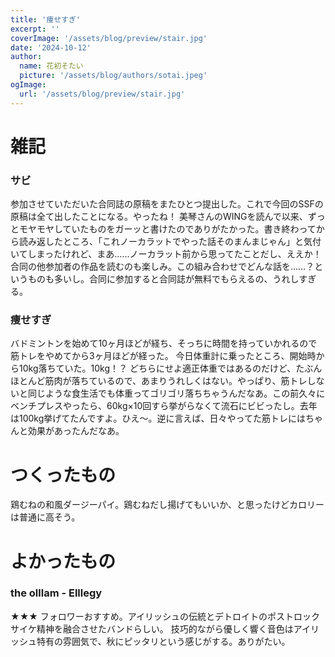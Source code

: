 ```yaml
---
title: '痩せすぎ'
excerpt: ''
coverImage: '/assets/blog/preview/stair.jpg'
date: '2024-10-12'
author:
  name: 花初そたい
  picture: '/assets/blog/authors/sotai.jpeg'
ogImage:
  url: '/assets/blog/preview/stair.jpg'
---
```

# 雑記
### サビ
参加させていただいた合同誌の原稿をまたひとつ提出した。これで今回のSSFの原稿は全て出したことになる。やったね！
美琴さんのWINGを読んで以来、ずっとモヤモヤしていたものをガーッと書けたのでありがたかった。書き終わってから読み返したところ、「これノーカラットでやった話そのまんまじゃん」と気付いてしまったけれど、まあ……ノーカラット前から思ってたことだし、ええか！
合同の他参加者の作品を読むのも楽しみ。この組み合わせでどんな話を……？というものも多いし。合同に参加すると合同誌が無料でもらえるの、うれしすぎる。

### 痩せすぎ
バドミントンを始めて10ヶ月ほどが経ち、そっちに時間を持っていかれるので筋トレをやめてから3ヶ月ほどが経った。
今日体重計に乗ったところ、開始時から10kg落ちていた。10kg！？
どちらにせよ適正体重ではあるのだけど、たぶんほとんど筋肉が落ちているので、あまりうれしくはない。やっぱり、筋トレしないと同じような食生活でも体重ってゴリゴリ落ちちゃうんだなあ。この前久々にベンチプレスやったら、60kg×10回すら挙がらなくて流石にビビったし。去年は100kg挙げてたんですよ。ひえ～。逆に言えば、日々やってた筋トレにはちゃんと効果があったんだなあ。

# つくったもの
鶏むねの和風ダージーパイ。鶏むねだし揚げてもいいか、と思ったけどカロリーは普通に高そう。

# よかったもの
### the olllam - Elllegy
★★★
フォロワーおすすめ。アイリッシュの伝統とデトロイトのポストロックサイケ精神を融合させたバンドらしい。
技巧的ながら優しく響く音色はアイリッシュ特有の雰囲気で、秋にピッタリという感じがする。ありがたい。